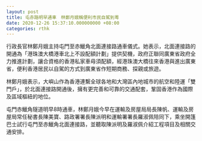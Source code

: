 ```yaml
---
layout: post
title: 屯赤路明早通車　林鄭月娥稱便利市民自駕到粵
date: 2020-12-26 15:37:10.000000000 +08:00
categories: rthk
---
```


行政長官林鄭月娥主持屯門至赤鱲角北面連接路通車儀式。她表示，北面連接路的開通為「港珠澳大橋港車北上不設配額計劃」提供契機，政府正聯同廣東省政府全力推進計劃，讓合資格的香港私家車毋須配額，經港珠澳大橋往來香港與進出廣東省，便利香港居民以自駕的方式到廣東省作短期商務、探親或旅遊。
 
林鄭月娥表示，大嶼山作為香港連繫全球各地和大灣區內地城市的航空和陸運「雙門戶」，於北面連接路開通後，擁有更完善和可靠的交通配套，鞏固香港作為國際及區域樞紐的地位。

屯門赤鱲角隧道明早8時通車，林鄭月娥今早在運輸及房屋局局長陳帆、運輸及房屋局常任秘書長陳美寶、路政署署長陳派明和運輸署署長羅淑佩陪同下，乘坐開篷巴士試行屯門至赤鱲角北面連接路，並聽取陳派明及羅淑佩介紹工程項目及相關交通安排。
